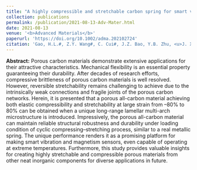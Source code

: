 ```yaml
---
title: "A highly compressible and stretchable carbon spring for smart vibration and magnetism sensors"
collection: publications
permalink: /publication/2021-08-13-Adv-Mater.html
date: 2021-08-13
venue: '<b>Advanced Materials</b>'
paperurl: 'https://doi.org/10.1002/adma.202102724'
citation: 'Gao, H.L.#, Z.Y. Wang#, C. Cui#, J.Z. Bao, Y.B. Zhu, <u>J. Xia</u>, S.M. Wen, H.A. Wu and S.H. Yu*, A highly compressible and stretchable carbon spring for smart vibration and magnetism sensors. <i>Advanced Materials</i>, 2021.'
---
```


**Abstract:** Porous carbon materials demonstrate extensive applications for their attractive characteristics. Mechanical flexibility is an essential property guaranteeing their durability. After decades of research efforts, compressive brittleness of porous carbon materials is well resolved. However, reversible stretchability remains challenging to achieve due to the intrinsically weak connections and fragile joints of the porous carbon networks. Herein, it is presented that a porous all-carbon material achieving both elastic compressibility and stretchability at large strain from –80% to 80% can be obtained when a unique long-range lamellar multi-arch microstructure is introduced. Impressively, the porous all-carbon material can maintain reliable structural robustness and durability under loading condition of cyclic compressing–stretching process, similar to a real metallic spring. The unique performance renders it as a promising platform for making smart vibration and magnetism sensors, even capable of operating at extreme temperatures. Furthermore, this study provides valuable insights for creating highly stretchable and compressible porous materials from other neat inorganic components for diverse applications in future.
